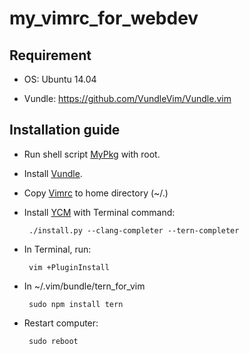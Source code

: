 # my_vimrc_for_webdev

## Requirement
  
  * OS: Ubuntu 14.04

  * Vundle: https://github.com/VundleVim/Vundle.vim

## Installation guide

   * Run shell script [MyPkg] with root.
   
   * Install [Vundle].
   
   * Copy [Vimrc] to home directory (~/.)
   
   * Install [YCM] with Terminal command:
           
          ./install.py --clang-completer --tern-completer
      
   * In Terminal, run:
   
          vim +PluginInstall
      
   * In ~/.vim/bundle/tern_for_vim
   
          sudo npm install tern
      
   * Restart computer:
   
          sudo reboot


[MyPkg]:https://github.com/Justin790126/MyPkg/blob/master/mypkg.sh
[Vundle]:https://github.com/VundleVim/Vundle.vim
[Vimrc]:https://github.com/Justin790126/my_vimrc_for_webdev/blob/master/.vimrc
[YCM]:https://github.com/Valloric/YouCompleteMe#ubuntu-linux-x64
